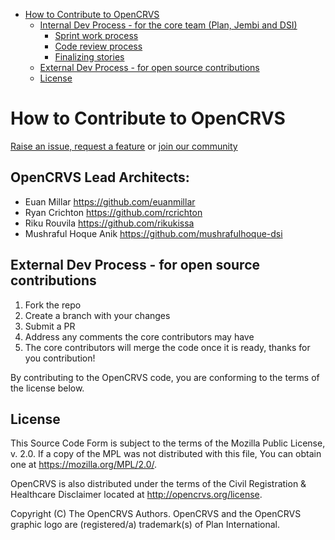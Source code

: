 <!-- START doctoc generated TOC please keep comment here to allow auto update -->
<!-- DON'T EDIT THIS SECTION, INSTEAD RE-RUN doctoc TO UPDATE -->

- [How to Contribute to OpenCRVS](#how-to-contribute-to-opencrvs)
  - [Internal Dev Process - for the core team (Plan, Jembi and DSI)](#internal-dev-process---for-the-core-team-plan-jembi-and-dsi)
    - [Sprint work process](#sprint-work-process)
    - [Code review process](#code-review-process)
    - [Finalizing stories](#finalizing-stories)
  - [External Dev Process - for open source contributions](#external-dev-process---for-open-source-contributions)
  - [License](#license)

<!-- END doctoc generated TOC please keep comment here to allow auto update -->

# How to Contribute to OpenCRVS

<a href="https://github.com/opencrvs/opencrvs-core/issues">Raise an issue, request a feature</a> or <a href="https://community.opencrvs.org">join our community</a>

## OpenCRVS Lead Architects:

- Euan Millar https://github.com/euanmillar
- Ryan Crichton https://github.com/rcrichton
- Riku Rouvila https://github.com/rikukissa
- Mushraful Hoque Anik https://github.com/mushrafulhoque-dsi

## External Dev Process - for open source contributions

1. Fork the repo
2. Create a branch with your changes
3. Submit a PR
4. Address any comments the core contributors may have
5. The core contributors will merge the code once it is ready, thanks for you contribution!

By contributing to the OpenCRVS code, you are conforming to the terms of the license below.

## License

This Source Code Form is subject to the terms of the Mozilla Public License, v. 2.0. If a copy of the MPL was not distributed with this
file, You can obtain one at https://mozilla.org/MPL/2.0/.

OpenCRVS is also distributed under the terms of the Civil Registration & Healthcare Disclaimer located at http://opencrvs.org/license.

Copyright (C) The OpenCRVS Authors. OpenCRVS and the OpenCRVS graphic logo are (registered/a) trademark(s) of Plan International.
